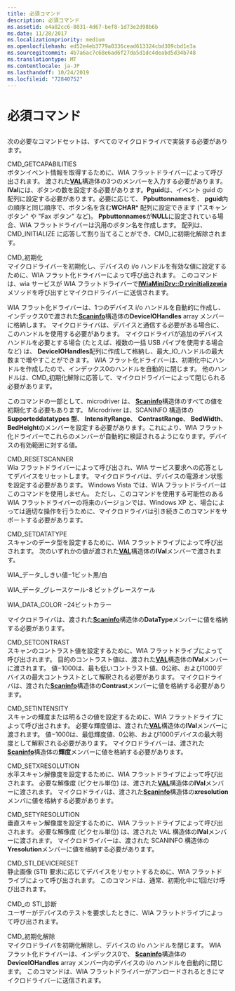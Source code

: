 ```yaml
---
title: 必須コマンド
description: 必須コマンド
ms.assetid: e4a82cc6-8031-4d67-bef8-1d73e2d98b6b
ms.date: 11/28/2017
ms.localizationpriority: medium
ms.openlocfilehash: ed52e4eb3779a0336cead613324cbd309cbd1e3a
ms.sourcegitcommit: 4b7a6ac7c68e6ad6f27da5d1dc4deabd5d34b748
ms.translationtype: MT
ms.contentlocale: ja-JP
ms.lasthandoff: 10/24/2019
ms.locfileid: "72840752"
---
```

# <a name="required-commands"></a>必須コマンド


## <span id="ddk_required_commands_si"></span><span id="DDK_REQUIRED_COMMANDS_SI"></span>


次の必要なコマンドセットは、すべてのマイクロドライバで実装する必要があります。

<span id="CMD_GETCAPABILITIES"></span><span id="cmd_getcapabilities"></span>CMD\_GETCAPABILITIES  
ボタンイベント情報を取得するために、WIA フラットドライバーによって呼び出されます。 渡された[**VAL**](https://docs.microsoft.com/windows-hardware/drivers/ddi/wiamicro/ns-wiamicro-val)構造体の3つのメンバーを入力する必要があります。 **lVal**には、ボタンの数を設定する必要があります。**Pguid**は、イベント guid の配列に設定する必要があります。必要に応じて、 **Ppbuttonnames**を、 **pguid**内の順序と同じ順序で、ボタン名を含む**WCHAR**\* 配列に設定できます ("スキャンボタン" や "Fax ボタン" など)。 **Ppbuttonnames**が**NULL**に設定されている場合、WIA フラットドライバーは汎用のボタン名を作成します。 配列は、CMD\_INITIALIZE に応答して割り当てることができ、CMD\_に初期化解除されます。

<span id="CMD_INITIALIZE"></span><span id="cmd_initialize"></span>CMD\_初期化  
マイクロドライバーを初期化し、デバイスの i/o ハンドルを有効な値に設定するために、WIA フラット化ドライバーによって呼び出されます。 このコマンドは、wia サービスが WIA フラットドライバーで[**IWiaMiniDrv::D rvinitializewia**](https://docs.microsoft.com/windows-hardware/drivers/ddi/wiamindr_lh/nf-wiamindr_lh-iwiaminidrv-drvinitializewia)メソッドを呼び出すとマイクロドライバーに送信されます。

WIA フラット化ドライバーは、1つのデバイス i/o ハンドルを自動的に作成し、インデックス0で渡された[**Scaninfo**](https://docs.microsoft.com/windows-hardware/drivers/ddi/wiamicro/ns-wiamicro-_scaninfo)構造体の**DeviceIOHandles** array メンバーに格納します。 マイクロドライバは、デバイスと通信する必要がある場合に、このハンドルを使用する必要があります。 マイクロドライバが追加のデバイスハンドルを必要とする場合 (たとえば、複数の一括 USB パイプを使用する場合など) は、 **DeviceIOHandles**配列に作成して格納し、最大\_IO\_ハンドルの最大数まで増やすことができます。 WIA フラット化ドライバーは、初期化中にハンドルを作成したので、インデックス0のハンドルを自動的に閉じます。 他のハンドルは、CMD\_初期化解除に応答して、マイクロドライバーによって閉じられる必要があります。

このコマンドの一部として、microdriver は、 [**Scaninfo**](https://docs.microsoft.com/windows-hardware/drivers/ddi/wiamicro/ns-wiamicro-_scaninfo)構造体のすべての値を初期化する必要もあります。 Microdriver は、SCANINFO 構造体の**Supporteddatatypes 型**、 **IntensityRange**、 **ContrastRange**、 **BedWidth**、 **BedHeight**のメンバーを設定する必要があります。これにより、WIA フラット化ドライバーでこれらのメンバーが自動的に検証されるようになります。デバイスの有効範囲に対する値。

<span id="CMD_RESETSCANNER"></span><span id="cmd_resetscanner"></span>CMD\_RESETSCANNER  
Wia フラットドライバーによって呼び出され、WIA サービス要求への応答としてデバイスをリセットします。 マイクロドライバは、デバイスの電源オン状態を設定する必要があります。 Windows Vista では、WIA フラットドライバーはこのコマンドを使用しません。 ただし、このコマンドを使用する可能性のある WIA フラットドライバーの将来のバージョンでは、Windows XP と、場合によっては適切な操作を行うために、マイクロドライバは引き続きこのコマンドをサポートする必要があります。

<span id="CMD_SETDATATYPE"></span><span id="cmd_setdatatype"></span>CMD\_SETDATATYPE  
スキャンのデータ型を設定するために、WIA フラットドライブによって呼び出されます。 次のいずれかの値が渡された[**VAL**](https://docs.microsoft.com/windows-hardware/drivers/ddi/wiamicro/ns-wiamicro-val)構造体の**lVal**メンバーで渡されます。

WIA\_データ\_しきい値−1ビット黒/白

WIA\_データ\_グレースケール-8 ビットグレースケール

WIA\_DATA\_COLOR −24ビットカラー

マイクロドライバは、渡された[**Scaninfo**](https://docs.microsoft.com/windows-hardware/drivers/ddi/wiamicro/ns-wiamicro-_scaninfo)構造体の**DataType**メンバーに値を格納する必要があります。

<span id="CMD_SETCONTRAST"></span><span id="cmd_setcontrast"></span>CMD\_SETCONTRAST  
スキャンのコントラスト値を設定するために、WIA フラットドライブによって呼び出されます。 目的のコントラスト値は、渡された[**VAL**](https://docs.microsoft.com/windows-hardware/drivers/ddi/wiamicro/ns-wiamicro-val)構造体の**lVal**メンバーに渡されます。 値−1000は、最も低いコントラスト値、0公称、および1000デバイスの最大コントラストとして解釈される必要があります。 マイクロドライバは、渡された[**Scaninfo**](https://docs.microsoft.com/windows-hardware/drivers/ddi/wiamicro/ns-wiamicro-_scaninfo)構造体の**Contrast**メンバーに値を格納する必要があります。

<span id="CMD_SETINTENSITY"></span><span id="cmd_setintensity"></span>CMD\_SETINTENSITY  
スキャンの輝度または明るさの値を設定するために、WIA フラットドライブによって呼び出されます。 必要な輝度値は、渡された[**VAL**](https://docs.microsoft.com/windows-hardware/drivers/ddi/wiamicro/ns-wiamicro-val)構造体の**lVal**メンバーに渡されます。 値−1000は、最低輝度値、0公称、および1000デバイスの最大明度として解釈される必要があります。 マイクロドライバーは、渡された[**Scaninfo**](https://docs.microsoft.com/windows-hardware/drivers/ddi/wiamicro/ns-wiamicro-_scaninfo)構造体の**輝度**メンバーに値を格納する必要があります。

<span id="CMD_SETXRESOLUTION"></span><span id="cmd_setxresolution"></span>CMD\_SETXRESOLUTION  
水平スキャン解像度を設定するために、WIA フラットドライブによって呼び出されます。 必要な解像度 (ピクセル単位) は、渡された[**VAL**](https://docs.microsoft.com/windows-hardware/drivers/ddi/wiamicro/ns-wiamicro-val)構造体の**lVal**メンバーに渡されます。 マイクロドライバは、渡された[**Scaninfo**](https://docs.microsoft.com/windows-hardware/drivers/ddi/wiamicro/ns-wiamicro-_scaninfo)構造体の**xresolution**メンバに値を格納する必要があります。

<span id="CMD_SETYRESOLUTION"></span><span id="cmd_setyresolution"></span>CMD\_SETYRESOLUTION  
垂直スキャン解像度を設定するために、WIA フラットドライブによって呼び出されます。 必要な解像度 (ピクセル単位) は、渡された VAL 構造体の**lVal**メンバーに渡されます。 マイクロドライバーは、渡された SCANINFO 構造体の**Yresolution**メンバーに値を格納する必要があります。

<span id="CMD_STI_DEVICERESET"></span><span id="cmd_sti_devicereset"></span>CMD\_STI\_DEVICERESET  
静止画像 (STI) 要求に応じてデバイスをリセットするために、WIA フラットドライブによって呼び出されます。 このコマンドは、通常、初期化中に1回だけ呼び出されます。

<span id="CMD_STI_DIAGNOSTIC"></span><span id="cmd_sti_diagnostic"></span>CMD\_の STI\_診断  
ユーザーがデバイスのテストを要求したときに、WIA フラットドライブによって呼び出されます。

<span id="CMD_UNINITIALIZE"></span><span id="cmd_uninitialize"></span>CMD\_初期化解除  
マイクロドライバを初期化解除し、デバイスの i/o ハンドルを閉じます。 WIA フラット化ドライバーは、インデックス0で、 [**Scaninfo**](https://docs.microsoft.com/windows-hardware/drivers/ddi/wiamicro/ns-wiamicro-_scaninfo)構造体の**DeviceIOHandles** array メンバー内のデバイスの i/o ハンドルを自動的に閉じます。 このコマンドは、WIA フラットドライバーがアンロードされるときにマイクロドライバーに送信されます。

 

 





